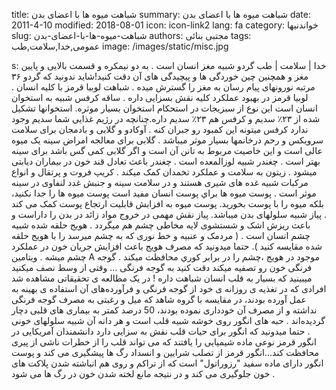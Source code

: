 title: شباهت میوه ها با اعضای بدن
summary: شباهت میوه ها با اعضای بدن
date: 2011-4-10
modified: 2018-08-01
icon:  icon-link2
lang: fa
category: خواندنیها
slug: شباهت-میوه-ها-با-اعضای-بدن
authors: مجتبی بنائی
tags: عمومی,خدا,سلامت,طب
image: /images/static/misc.jpg

s: خدا | سلامت | طب   گردو شبیه مغز انسان است . به دو نیمکره و قسمت بالایی و پایین مغز و همچنین چین خوردگی   ها و پیچیدگی های آن دقت کنید!شاید ندونید که گردو ۳۶ مرتبه نورونهای پیام رسان به مغز را گسترش میده .    شباهت لوبیا قرمز با کلیه انسان . لوبیا قرمز در بهبود عملکرد  کلیه نقش بسزایی داره .    ساقه کرفس شبیه به استخوان انسان است این نوع از سبزیجات در  استحکام استخوان بسیار موثره. استخوانها تشکیل شده از ۲۳٪  سدیم و کرفس هم ۲۳٪ سدیم داره.چنانچه در رژیم غذایی شما سدیم   وجود ندارد کرفس میتونه این کمبود رو جبران کنه .    آوکادو و گلابی و بادمجان برای سلامت سرویکس و رحم درخانمها بسیار موثر میباشد .    گلابی  برای معالجه امراض سینه یک میوه عالی است و این خاصیت  مربوط به تانن آن است و اگر گلابی کمی گس باشد برای سینه بهتر است .    چغندر  شبیه لوزالمعده است . چغندر باعث تعادل قند خون در بیماران دیابتی میشود .    زیتون به سلامت و عملکرد تخمدان کمک میکند .    کریپ فروت و پرتقال و انواع مرکبات شبیه غده های شیری هستند و در  سلامت سینه و جنبش غدد لنفاوی در سینه موثر است .    پوست میوه ها براي پوست انسان مفيد است پوست میوه ها را جدا   نکنید، بلکه میوه را با پوست بخورید. پوست میوه به افزایش قابلیت  ارتجاع پوست کمک می کند .      پیاز شبیه سلولهای بدن میباشد. پیاز نقش مهمی در خروج مواد زائد در بدن را داراست و باعث ریزش   اشک و شستشوی لایه مخاطی چشم هم میگردد .    هویج حلقه شده شبیه چشم انسان است . ( مردمک و عنبیه و خط نوری که به چشم میرسد را با هویج حلقه شده مقایسه کنید ). حتما میدونید که مصرف هویج باعث افزایش جریان خون در عملکرد چشم میشه .  ويتامين A  موجود در هويج ،چشم را در برابر كوري محافظت ميكند .    گوجه فرنگی  خون رو تصفیه میکند دقت کنید به گوجه فرنگی ... وقتی از وسط نصف میکنید میبینید که   بسیار به قلب انسان شباهت داره !  در یک مطالعه‌ ی تحقیقاتی مشاهده شد افرادی که در تغذیه ‌ی   روزانه‌ ی خود از گوجه ‌فرنگی و فرآورده‌های آن استفاده‌ ی بهینه  به عمل آورده بودند، در مقایسه با گروه شاهد که میل و رغبتی به  مصرف گوجه ‌فرنگی نداشته و از مصرف آن خودداری نموده بودند، 50 درصد کمتر به بیماری‌ های قلبی دچار گردیده‌اند .    حبه های انگور روی خوشه شبیه قلب است و هر دانه آن شبیه سلولهای خونی .  حتما میدونید که انگور برای حیات قلب نقش به سزایی دارد  دانشمندان آمریکایی در انگور قرمز نوعی ماده شیمیایی را یافتند  که می تواند قلب را از خطرات ناشی از پیری محافظت کند...انگور   قرمز از تصلب شرایین و انسداد رگ ها پیشگیری می کند و پوست انگور  دارای ماده سفید "رزوراتول" است که از تراکم و روی هم انباشته  شدن پلاکت های خون جلوگیری می کند و در نتیجه مانع لخته شدن خون در رگ ها می شود .